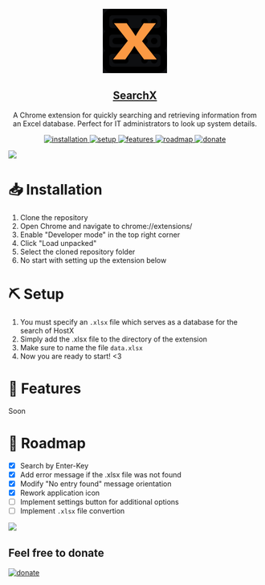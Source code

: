 <p align="center">
  <a href="https://github.com/MariusBillmann/SearchX"><img src="icons/SearchX_Icon.png" height="128"></a>
  <h2 align="center"><a href="https://github.com/MariusBillmann/SearchX">SearchX</a></h2>
  <p align="center">A Chrome extension for quickly searching and retrieving information from an Excel database. Perfect for IT administrators to look up system details.<p>
  <p align="center">
    <a href="#installation">
    	<img src="https://img.shields.io/badge/%E2%9C%A8-Installation%20-0a0a0a.svg?style=flat&colorA=0a0a0a" alt="installation" />
    </a>
    <a href="#setup">
    	<img src="https://img.shields.io/badge/%E2%9C%A8-Setup%20-0a0a0a.svg?style=flat&colorA=0a0a0a" alt="setup" />
    </a>
    <a href="#features">
    	<img src="https://img.shields.io/badge/%E2%9C%A8-Features%20-0a0a0a.svg?style=flat&colorA=0a0a0a" alt="features" />
    </a>
    <a href="#roadmap">
    	<img src="https://img.shields.io/badge/%E2%9C%A8-Roadmap%20-0a0a0a.svg?style=flat&colorA=0a0a0a" alt="roadmap" />
    </a>
    <a href="https://github.com/MariusBillmann/MariusBillmann/blob/main/DONATIONS.md">
    	<img src="https://img.shields.io/badge/%E2%9C%A8-Donate%20-0a0a0a.svg?style=flat&colorA=0a0a0a" alt="donate" />
    </a>
  </p>
</p>

![](https://i.imgur.com/waxVImv.png)

# 📥 Installation

1. Clone the repository
2. Open Chrome and navigate to chrome://extensions/
3. Enable "Developer mode" in the top right corner
4. Click "Load unpacked"
5. Select the cloned repository folder
6. No start with setting up the extension below

# ⛏ Setup

1. You must specify an `.xlsx` file which serves as a database for the search of HostX
2. Simply add the .xlsx file to the directory of the extension
3. Make sure to name the file `data.xlsx`
4. Now you are ready to start! <3

# 🌟 Features

Soon

# 🚀 Roadmap

 - [x] Search by Enter-Key
 - [x] Add error message if the .xlsx file was not found
 - [x] Modify "No entry found" message orientation
 - [x] Rework application icon
 - [ ] Implement settings button for additional options
 - [ ] Implement `.xlsx` file convertion

![](https://i.imgur.com/waxVImv.png)

## Feel free to donate

<a href="https://github.com/MariusBillmann/MariusBillmann/blob/main/DONATIONS.md"><img src="https://github.com/MariusBillmann/MariusBillmann/blob/main/images/badge.svg" alt="donate" /></a>
